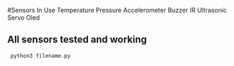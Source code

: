 #Sensors In Use
Temperature
Pressure
Accelerometer
Buzzer
IR
Ultrasonic
Servo
Oled

## All sensors tested and working
``` python3 filename.py```
